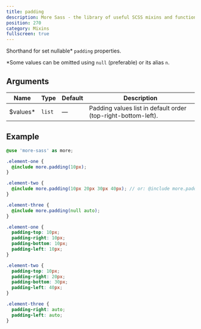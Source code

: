 ```yaml
---
title: padding
description: More Sass - the library of useful SCSS mixins and functions.
position: 270
category: Mixins
fullscreen: true
---
```


Shorthand for set nullable* `padding` properties.

<alert type="info">*Some values can be omitted using `null` (preferable) or its alias `n`.</alert>

## Arguments

| Name                                       | Type   | Default | Description                                                   |
|--------------------------------------------|--------|---------|---------------------------------------------------------------|
| $values<span class="text-red-600">*</span> | `list` | —       | Padding values list in default order (top-right-bottom-left). |

## Example

<code-group>
  
  <code-block label="SCSS" active>
  
  ```scss
  @use 'more-sass' as more;
  
  .element-one {
  	@include more.padding(10px);
  }
  
  .element-two {
  	@include more.padding(10px 20px 30px 40px); // or: @include more.padding(10px, 20px, 30px, 40px);
  }
  
  .element-three {
  	@include more.padding(null auto);
  }
  ```
  
  </code-block>
  
  <code-block label="Output">
  
  ```css
  .element-one {
  	padding-top: 10px;
  	padding-right: 10px;
  	padding-bottom: 10px;
  	padding-left: 10px;
  }
  
  .element-two {
  	padding-top: 10px;
  	padding-right: 20px;
  	padding-bottom: 30px;
  	padding-left: 40px;
  }
  
  .element-three {
  	padding-right: auto;
  	padding-left: auto;
  }
  ```
  
  </code-block>
  
</code-group>
